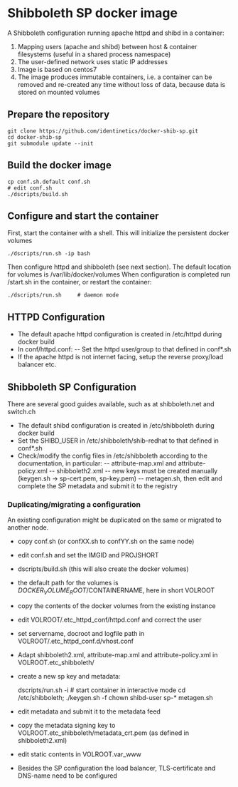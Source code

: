 # Shibboleth SP docker image  

A Shibboleth configuration running apache httpd and shibd in a container:

1. Mapping users (apache and shibd) between host & container filesystems (useful in a shared process namespace)
2. The user-defined network uses static IP addresses
3. Image is based on centos7
4. The image produces immutable containers, i.e. a container can be removed and re-created
   any time without loss of data, because data is stored on mounted volumes

## Prepare the repository

    git clone https://github.com/identinetics/docker-shib-sp.git
    cd docker-shib-sp
    git submodule update --init
    

## Build the docker image

    cp conf.sh.default conf.sh
    # edit conf.sh
    ./dscripts/build.sh 


## Configure and start the container
 
First, start the container with a shell. This will initialize the persistent docker volumes

    ./dscripts/run.sh -ip bash 

Then configure httpd and shibboleth (see next section). The default location for volumes is /var/lib/docker/volumes
When configuration is completed run /start.sh in the container, or restart the container:

    ./dscripts/run.sh     # daemon mode
    
## HTTPD Configuration 

- The default apache httpd configuration is created in /etc/httpd during docker build
- In conf/httpd.conf:
  -- Set the httpd user/group to that defined in conf*.sh
- If the apache httpd is not internet facing, setup the reverse proxy/load balancer etc.


## Shibboleth SP Configuration

There are several good guides available, such as at shibboleth.net and switch.ch

- The default shibd configuration is created in /etc/shibboleth during docker build
- Set the SHIBD_USER in /etc/shibboleth/shib-redhat to that defined in conf*.sh
- Check/modify the config files in /etc/shibboleth according to the documentation, in particular:
  -- attribute-map.xml and attribute-policy.xml
  -- shibboleth2.xml
  -- new keys must be created manually (keygen.sh -> sp-cert.pem, sp-key.pem)
  -- metagen.sh, then edit and complete the SP metadata and submit it to the registry


### Duplicating/migrating a configuration

An existing configuration might be duplicated on the same or migrated to another node.

- copy conf.sh (or confXX.sh to confYY.sh on the same node)
- edit conf.sh and set the IMGID and PROJSHORT
- dscripts/build.sh (this will also create the docker volumes)
- the default path for the volumes is $DOCKER_VOLUME_ROOT/$CONTAINERNAME, here in short VOLROOT
- copy the contents of the docker volumes from the existing instance
- edit VOLROOT/.etc_httpd_conf/httpd.conf and correct the user
- set servername, docroot and logfile path in VOLROOT/.etc_httpd_conf.d/vhost.conf
- Adapt shibboleth2.xml, attribute-map.xml and attribute-policy.xml in VOLROOT.etc_shibboleth/ 
- create a new sp key and metadata:
 
    dscripts/run.sh -i  # start container in interactive mode
    cd /etc/shibboleth; ./keygen.sh -f
    chown shibd-user sp-*
    metagen.sh
    
- edit metadata and submit it to the metadata feed
- copy the metadata signing key to VOLROOT.etc_shibboleth/metadata_crt.pem (as defined in shibboleth2.xml)
- edit static contents in VOLROOT.var_www
- Besides the SP configuration the load balancer, TLS-certificate and DNS-name need to be configured